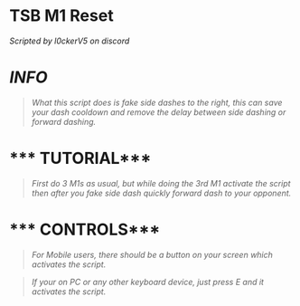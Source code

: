 # TSB M1 Reset
*Scripted by l0ckerV5 on discord*

# ***INFO***
> *What this script does is fake side dashes to the right, this can save your dash cooldown and remove the delay between side dashing or forward dashing.*

# *** TUTORIAL***
> *First do 3 M1s as usual, but while doing the 3rd M1 activate the script then after you fake side dash quickly forward dash to your opponent.*

# *** CONTROLS***
> *For Mobile users, there should be a button on your screen which activates the script.*

> *If your on PC or any other keyboard device, just press E and it activates the script.*
